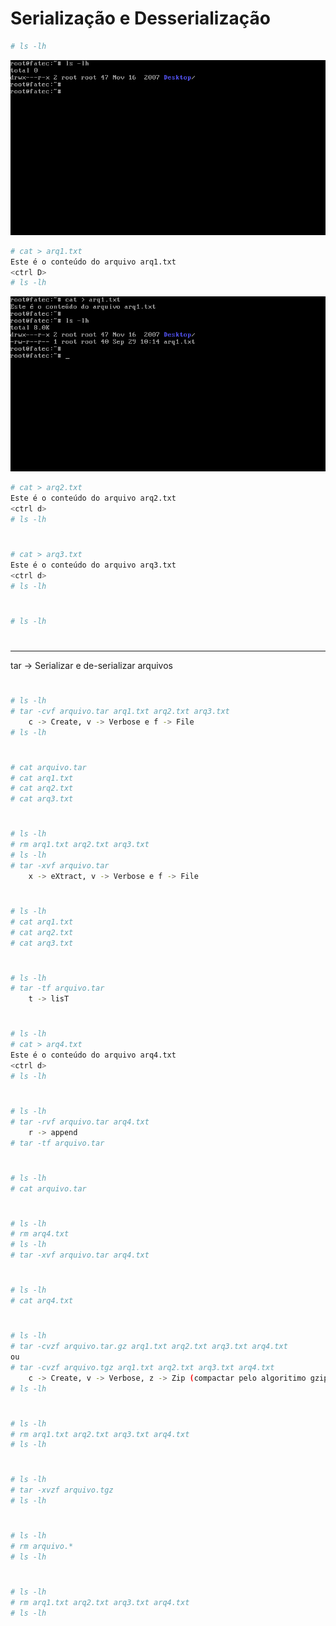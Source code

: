 # Serialização e Desserialização

```sh
# ls -lh
```
![alt text](https://github.com/disciplinasfatec/sistemasoperacionais/blob/main/Passo04.png "image Passo04")

```sh
# cat > arq1.txt
Este é o conteúdo do arquivo arq1.txt
<ctrl D>
# ls -lh
```
![alt text](https://github.com/disciplinasfatec/sistemasoperacionais/blob/main/Passo05.png "image Passo05")

```sh
# cat > arq2.txt
Este é o conteúdo do arquivo arq2.txt
<ctrl d>
# ls -lh
```
#
#
```sh
# cat > arq3.txt
Este é o conteúdo do arquivo arq3.txt
<ctrl d>
# ls -lh
```
#
#
```sh
# ls -lh
```
#
#
-----
tar -> Serializar e de-serializar arquivos
#
#
```sh
# ls -lh
# tar -cvf arquivo.tar arq1.txt arq2.txt arq3.txt
    c -> Create, v -> Verbose e f -> File
# ls -lh
```
#
#
```sh
# cat arquivo.tar
# cat arq1.txt
# cat arq2.txt
# cat arq3.txt
```
#
#
```sh
# ls -lh
# rm arq1.txt arq2.txt arq3.txt
# ls -lh
# tar -xvf arquivo.tar
    x -> eXtract, v -> Verbose e f -> File
```
#
#
```sh
# ls -lh
# cat arq1.txt
# cat arq2.txt
# cat arq3.txt
```
#
#
```sh
# ls -lh
# tar -tf arquivo.tar
    t -> lisT
```
#
#
```sh
# ls -lh
# cat > arq4.txt
Este é o conteúdo do arquivo arq4.txt
<ctrl d>
# ls -lh
```
#
#
```sh
# ls -lh
# tar -rvf arquivo.tar arq4.txt
    r -> append
# tar -tf arquivo.tar
```
#
#
```sh
# ls -lh
# cat arquivo.tar
```
#
#
```sh
# ls -lh
# rm arq4.txt
# ls -lh
# tar -xvf arquivo.tar arq4.txt
```
#
#
```sh
# ls -lh
# cat arq4.txt
```
#
#
```sh
# ls -lh
# tar -cvzf arquivo.tar.gz arq1.txt arq2.txt arq3.txt arq4.txt
ou 
# tar -cvzf arquivo.tgz arq1.txt arq2.txt arq3.txt arq4.txt
    c -> Create, v -> Verbose, z -> Zip (compactar pelo algoritimo gzip) e f -> File
# ls -lh
```
#
#
```sh
# ls -lh
# rm arq1.txt arq2.txt arq3.txt arq4.txt
# ls -lh
```
#
#
```sh
# ls -lh
# tar -xvzf arquivo.tgz
# ls -lh
```
#
#
```sh
# ls -lh
# rm arquivo.*
# ls -lh
```
#
#
```sh
# ls -lh
# rm arq1.txt arq2.txt arq3.txt arq4.txt
# ls -lh
```

